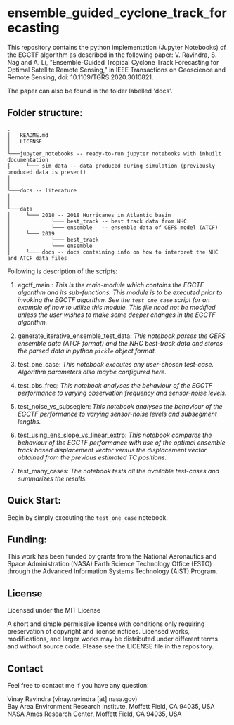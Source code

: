 # ensemble_guided_cyclone_track_forecasting

This repository contains the python implementation (Jupyter Notebooks) of the EGCTF algorithm as described in the following paper:
V. Ravindra, S. Nag and A. Li, "Ensemble-Guided Tropical Cyclone Track Forecasting for Optimal Satellite Remote Sensing," in IEEE Transactions on Geoscience and Remote Sensing, doi: 10.1109/TGRS.2020.3010821.

The paper can also be found in the folder labelled 'docs'.

## Folder structure:

```
.
│   README.md
│   LICENSE   
│
└───jupyter_notebooks -- ready-to-run jupyter notebooks with inbuilt documentation
│     └─── sim_data -- data produced during simulation (previously produced data is present)
│  
│
└───docs -- literature
│
│
└───data
│     └─── 2018 -- 2018 Hurricanes in Atlantic basin
│             └─── best_track -- best track data from NHC
│             └─── ensemble   -- ensemble data of GEFS model (ATCF)
│     └─── 2019 
│             └─── best_track
│             └─── ensemble
│     └─── docs -- docs containing info on how to interpret the NHC and ATCF data files

```

Following is description of the scripts:

1. egctf_main : *This is the main-module which contains the EGCTF algorithm and its sub-functions. This module is to be executed prior to invoking the EGCTF algorithm. See the `test_one_case` script for an example of how to utilize this module. This file need not be modified unless the user wishes to make some deeper changes in the EGCTF algorithm.*

2. generate_iterative_ensemble_test_data: *This notebook parses the GEFS ensemble data (ATCF format) and the NHC best-track data and stores the parsed data in python `pickle` object format.*

3. test_one_case: *This notebook executes any user-chosen test-case. Algorithm parameters also maybe configured here.*

4. test_obs_freq: *This notebook analyses the behaviour of the EGCTF performance to varying observation frequency and sensor-noise levels.*

5. test_noise_vs_subseglen: *This notebook analyses the behaviour of the EGCTF performance to varying sensor-noise levels and subsegment lengths.*

6. test_using_ens_slope_vs_linear_extrp: *This notebook compares the behaviour of the EGCTF performance with use of the optimal ensemble track based displacement vector versus the displacement vector obtained from the previous estimated TC positions.*

7. test_many_cases: *The notebook tests all the available test-cases and summarizes the results.*


## Quick Start:

Begin by simply executing the `test_one_case` notebook. 

## Funding:
This work has been funded by grants from the National Aeronautics and Space Administration (NASA) Earth Science Technology Office (ESTO) through the Advanced Information Systems Technology (AIST) Program.

## License

Licensed under the MIT License

A short and simple permissive license with conditions only requiring preservation of copyright and license notices. Licensed works, modifications, and larger works may be distributed under different terms and without source code. Please see the LICENSE file in the repository.


## Contact
Feel free to contact me if you have any question:

Vinay Ravindra (vinay.ravindra [at] nasa.gov) <br>
Bay Area Environment Research Institute, Moffett Field, CA 94035, USA <br>
NASA Ames Research Center, Moffett Field, CA 94035, USA
